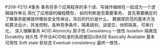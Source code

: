 P209-P213
#事务
事务将多个应用程序的多个读、写操作捆绑在一起成为一个逻辑操作单元
简化了应用层的编程模型，
如何判断是否需要事务，
首先需要确定的了解事务能够提供哪些安全性保证，背后的代价是什么，
数据库防范的基本方法和算法设计，并发控制，各种竞争条件，隔离级别，读提交，快照隔离，可串行化。
深入理解事务
ACID
Atomicity 原子性
Consistency 一致性
Isolation 隔离性
Durability 持久性
不符合ACID标准的系统被冠以BASE
Basically Available 基本可用性
Soft state 软状态
Eventual consistency 最终一致性，
